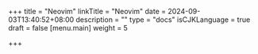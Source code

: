 +++
title = "Neovim"
linkTitle = "Neovim"
date = 2024-09-03T13:40:52+08:00
description = ""
type = "docs"
isCJKLanguage = true
draft = false
[menu.main]
    weight = 5

+++